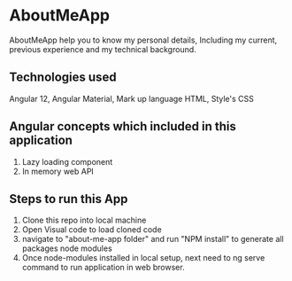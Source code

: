 # AboutMeApp
AboutMeApp help you to know my personal details, Including my current, previous experience and my technical background. 

## Technologies used
Angular 12,
Angular Material,
Mark up language HTML, 
Style's CSS 

## Angular concepts which included in this application
1) Lazy loading component
2) In memory web API

## Steps to run this App
1) Clone this repo into local machine
2) Open Visual code to load cloned code
3) navigate to "about-me-app folder" and run "NPM install" to generate all packages node modules
4) Once node-modules installed in local setup, next need to ng serve command to run application in web browser.
